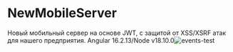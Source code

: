 # NewMobileServer

Новый мобильный сервер на основе JWT, с защитой от XSS/XSRF атак для нашего предприятия.
Angular 16.2.13/Node v18.10.0![events-test](https://github.com/user-attachments/assets/40afa033-7dc1-4268-9a76-ec3166dfdff6)
